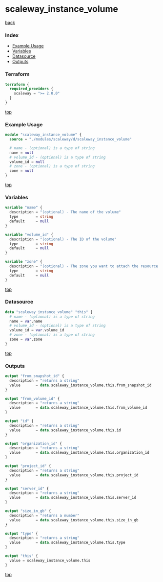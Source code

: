 # scaleway_instance_volume

[back](../scaleway.md)

### Index

- [Example Usage](#example-usage)
- [Variables](#variables)
- [Datasource](#datasource)
- [Outputs](#outputs)

### Terraform

```terraform
terraform {
  required_providers {
    scaleway = ">= 2.0.0"
  }
}
```

[top](#index)

### Example Usage

```terraform
module "scaleway_instance_volume" {
  source = "./modules/scaleway/d/scaleway_instance_volume"

  # name - (optional) is a type of string
  name = null
  # volume_id - (optional) is a type of string
  volume_id = null
  # zone - (optional) is a type of string
  zone = null
}
```

[top](#index)

### Variables

```terraform
variable "name" {
  description = "(optional) - The name of the volume"
  type        = string
  default     = null
}

variable "volume_id" {
  description = "(optional) - The ID of the volume"
  type        = string
  default     = null
}

variable "zone" {
  description = "(optional) - The zone you want to attach the resource to"
  type        = string
  default     = null
}
```

[top](#index)

### Datasource

```terraform
data "scaleway_instance_volume" "this" {
  # name - (optional) is a type of string
  name = var.name
  # volume_id - (optional) is a type of string
  volume_id = var.volume_id
  # zone - (optional) is a type of string
  zone = var.zone
}
```

[top](#index)

### Outputs

```terraform
output "from_snapshot_id" {
  description = "returns a string"
  value       = data.scaleway_instance_volume.this.from_snapshot_id
}

output "from_volume_id" {
  description = "returns a string"
  value       = data.scaleway_instance_volume.this.from_volume_id
}

output "id" {
  description = "returns a string"
  value       = data.scaleway_instance_volume.this.id
}

output "organization_id" {
  description = "returns a string"
  value       = data.scaleway_instance_volume.this.organization_id
}

output "project_id" {
  description = "returns a string"
  value       = data.scaleway_instance_volume.this.project_id
}

output "server_id" {
  description = "returns a string"
  value       = data.scaleway_instance_volume.this.server_id
}

output "size_in_gb" {
  description = "returns a number"
  value       = data.scaleway_instance_volume.this.size_in_gb
}

output "type" {
  description = "returns a string"
  value       = data.scaleway_instance_volume.this.type
}

output "this" {
  value = scaleway_instance_volume.this
}
```

[top](#index)